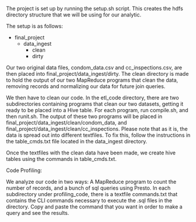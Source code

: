 The project is set up by running the setup.sh script. This creates the hdfs directory structure that we will be using for our analytic.

The setup is as follows:
- final_project
  - data_ingest
    - clean
    - dirty

Our two original data files, condom_data.csv and cc_inspections.csv, are then placed into final_project/data_ingest/dirty. The clean directory is made to hold the output of our two MapReduce programs that clean the data, removing records and normalizing our data for future join queries. 

We then have to clean our code. In the etl_code directory, there are two subdirectories containing programs that clean our two datasets, getting it ready to be placed into a Hive table. For each program, run compile.sh, and then runit.sh. The output of these two programs will be placed in final_project/data_ingest/clean/condom_data, and final_project/data_ingest/clean/cc_inspections. Please note that as it is, the data is spread out into different textfiles. To fix this, follow the instructions in the table_cmds.txt file located in the data_ingest directory.

Once the textfiles with the clean data have been made, we create hive tables using the commands in table_cmds.txt.

Code Profiling:

We analyze our code in two ways: A MapReduce program to count the number of records, and a bunch of sql queries using Presto. In each subdirectory under profiling_code, there is a textfile commands.txt that contains the CLI commands necessary to execute the .sql files in the directory. Copy and paste the command that you want in order to make a query and see the results.
